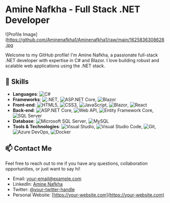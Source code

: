 # Amine Nafkha - Full Stack .NET Developer

![Profile Image](https://github.com/Aminenafkha1/Aminenafkha1/raw/main/1625836308628.jpg

Welcome to my GitHub profile! I'm Amine Nafkha, a passionate full-stack .NET developer with expertise in C# and Blazor. I love building robust and scalable web applications using the .NET stack.

## 🚀 Skills

- **Languages**: ![C#](https://img.shields.io/badge/C%23-239120?style=for-the-badge&logo=c-sharp&logoColor=white)
- **Frameworks**: ![.NET](https://img.shields.io/badge/.NET-512BD4?style=for-the-badge&logo=.net&logoColor=white), ![ASP.NET Core](https://img.shields.io/badge/ASP.NET_Core-512BD4?style=for-the-badge&logo=dotnet&logoColor=white), ![Blazor](https://img.shields.io/badge/Blazor-512BD4?style=for-the-badge&logo=blazor&logoColor=white)
- **Front-end**: ![HTML5](https://img.shields.io/badge/HTML5-E34F26?style=for-the-badge&logo=html5&logoColor=white), ![CSS3](https://img.shields.io/badge/CSS3-1572B6?style=for-the-badge&logo=css3&logoColor=white), ![JavaScript](https://img.shields.io/badge/JavaScript-F7DF1E?style=for-the-badge&logo=javascript&logoColor=black), ![Blazor](https://img.shields.io/badge/Blazor-512BD4?style=for-the-badge&logo=blazor&logoColor=white), ![React](https://img.shields.io/badge/React-61DAFB?style=for-the-badge&logo=react&logoColor=black)
- **Back-end**: ![ASP.NET Core](https://img.shields.io/badge/ASP.NET_Core-512BD4?style=for-the-badge&logo=dotnet&logoColor=white), ![Web API](https://img.shields.io/badge/Web_API-512BD4?style=for-the-badge&logo=dotnet&logoColor=white), ![Entity Framework Core](https://img.shields.io/badge/Entity_Framework_Core-512BD4?style=for-the-badge&logo=dotnet&logoColor=white), ![SQL Server](https://img.shields.io/badge/SQL_Server-CC2927?style=for-the-badge&logo=microsoft-sql-server&logoColor=white)
- **Database**: ![Microsoft SQL Server](https://img.shields.io/badge/Microsoft_SQL_Server-CC2927?style=for-the-badge&logo=microsoft-sql-server&logoColor=white), ![MySQL](https://img.shields.io/badge/MySQL-4479A1?style=for-the-badge&logo=mysql&logoColor=white)
- **Tools & Technologies**: ![Visual Studio](https://img.shields.io/badge/Visual_Studio-5C2D91?style=for-the-badge&logo=visual-studio&logoColor=white), ![Visual Studio Code](https://img.shields.io/badge/Visual_Studio_Code-007ACC?style=for-the-badge&logo=visual-studio-code&logoColor=white), ![Git](https://img.shields.io/badge/Git-F05032?style=for-the-badge&logo=git&logoColor=white), ![Azure DevOps](https://img.shields.io/badge/Azure_DevOps-0078D7?style=for-the-badge&logo=azure-devops&logoColor=white), ![Docker](https://img.shields.io/badge/Docker-2496ED?style=for-the-badge&logo=docker&logoColor=white)

## 📫 Contact Me

Feel free to reach out to me if you have any questions, collaboration opportunities, or just want to say hi!

- Email: [your-email@example.com](mailto:your-email@example.com)
- LinkedIn: [Amine Nafkha](https://www.linkedin.com/in/your-linkedin-profile)
- Twitter: [@your-twitter-handle](https://twitter.com/your-twitter-handle)
- Personal Website: [https://your-website.com](https://your-website.com)
